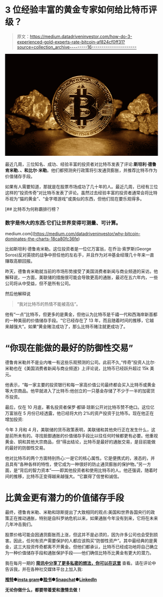 # 3 位经验丰富的黄金专家如何给比特币评级？

> 原文：<https://medium.datadriveninvestor.com/how-do-3-experienced-gold-experts-rate-bitcoin-af824cf0ff31?source=collection_archive---------16----------------------->

![](img/4b262bcb20acd7ca474f92642902bc77.png)

最近几周，三位知名、成功、经验丰富的投资者对比特币发表了评论:**斯坦利·德鲁肯米勒**、**、**和**比尔·米勒**。他们都预测央行政策将引发通货膨胀，并推荐比特币作为价值储存手段。

如果有人需要知道，那就是在股票市场成功了几十年的人。最近几周，已经有三位这样的“投资传奇”对比特币发表了评论。虽然过去经验丰富的投资者通常会将比特币视为“猫的黄金”、“金字塔游戏”或类似的东西，但他们现在要乐观得多。

[](https://medium.com/datadriveninvestor/why-bitcoin-dominates-the-charts-18ca80fc36fe) [## 比特币为何称霸排行榜？

### 数字是伟大的东西:它们让世界变得可测量、可计算。

medium.com](https://medium.com/datadriveninvestor/why-bitcoin-dominates-the-charts-18ca80fc36fe) 

比如斯坦利·德鲁肯米勒。这位投资者是一位亿万富翁，在乔治·索罗斯(George Soros)反对英镑的战争中担任他的左右手，并且作为对冲基金经理几十年来一直赚取高额回报。

昨天，德鲁肯米勒就当前的市场形势接受了美国消费者新闻与商业频道的采访。他解释说，一方面，美联储的措施很可能会导致更高的通胀，最迟在五六年内，一些公司将从中受益，但不是所有公司。

然后他解释说

> “我对比特币的热情不能被高估”。

他有“一点”比特币，但更多的是黄金，但他认为比特币是千禧一代和西海岸新首都的一种美丽的价值储存手段。“它已经存在了 13 年，而且随着时间的推移，它越来越强大”。如果“黄金赌注成功了，那么比特币赌注就更成功了。

# “你现在能做的最好的防御性交易”

德鲁肯米勒并不是业内唯一有这些乐观预测的公司。此前不久,“传奇”投资人比尔·米勒也在《美国消费者新闻与商业频道》上评论说，比特币已经跃升超过 15k 美元。

他表示，“每一家主要的投资银行和每一家高价值公司最终都会买入比特币或黄金等大宗商品。他早就进入了比特币:他创立的一只基金存储了不少于一半的加密货币投资。

最后，仅在 10 月底，著名投资者保罗·都铎·琼斯公开对比特币赞不绝口。这位亿万富翁在 5 月份已经透露，他已经将大约 2%的资产投资于比特币。现在他正在增加投资:

今年 3 月和 4 月，美联储的货币政策表明，美联储和其他央行正在发生什么，这是前所未有的。寻找抵御通胀的价值储存手段比以往任何时候都更有必要。他重视黄金、铜和其他大宗商品，但“得出结论，比特币是最好的通胀交易，是目前能做的最好的防御性交易。

他对比特币的两个方面特别热心:一是它的核心属性。它是便携式的，液态的，并且具有“各种各样的特性，使它成为一种很好的防止通货膨胀的保护物。”另一方面，是“背后的智力资本”——即其他投资者和使用比特币的人。他还强调，随着时间的推移，比特币正变得越来越强大。“它赢得了信誉和诚信。

# 比黄金更有潜力的价值储存手段

最终，德鲁肯米勒、米勒和琼斯提出了大致相同的观点:美国和世界各国央行的政策正在推动通胀，特别是自科罗纳危机以来，如果通胀今年没有到来，它将在未来几年冲击我们。

股票价格可能会因通货膨胀而上涨，但这并不是必须的，因为许多公司也会受到损害。因此，任何有资产需要保护的人都应该购买“防御性资产”。其中最经典的是黄金，这三大投资传奇都离不开黄金。但他们都承认，比特币已经成功地将自己确立为一种价值储存手段和通胀保护手段——他们确信比特币比黄金有更大的潜力。

我在每月一期的 [**简讯中分享了更多私密的想法，你可以在这里**](https://mailchi.mp/bf8f8e8ed697/keep-in-touch-with-lukas) 查看。请在评论中告诉我，并在各种社交媒体平台上加入我:

[**推特**](https://twitter.com/WiesfleckerL)●[**insta gram**](https://www.instagram.com/lukaswiesflecker/)●[**脸书**](https://www.facebook.com/lukaswiesfleckerr)●[**Snapchat**](https://www.snapchat.com/add/luggooo)**●[**LinkedIn**](https://www.linkedin.com/in/lukas-wiesflecker-1b11251a5/)**

**无论你做什么，都要带着爱和激情去做！**